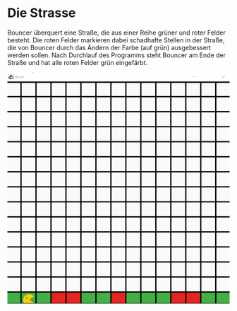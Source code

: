 # Die Strasse

Bouncer überquert eine Straße, die aus einer Reihe grüner und roter Felder besteht. Die roten Felder markieren dabei schadhafte Stellen in der Straße, die von Bouncer durch das Ändern der Farbe (auf grün) ausgebessert werden sollen. Nach Durchlauf des Programms steht Bouncer am Ende der Straße und hat alle roten Felder grün eingefärbt. 

![Video der erstellten Animation. Bouncer klettert stufenweise die gesamte Treppe hinauf.](docs/demo.gif "Video der erstellen Animation")